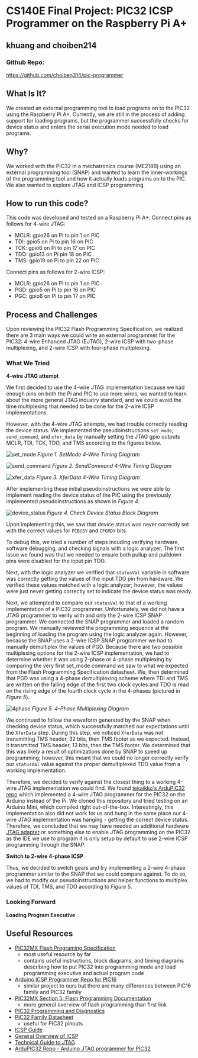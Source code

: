 # CS140E Final Project: PIC32 ICSP Programmer on the Raspberry Pi A+
## khuang and choiben214

### Github Repo:
https://github.com/choiben314/pic-programmer

## What Is It?

We created an external programming tool to load programs on to the PIC32 using the Raspberry Pi A+. Currently, we are still in the process of adding support for loading programs, but the programmer successfully checks for device status and enters the serial execution mode needed to load programs.

## Why?

We worked with the PIC32 in a mechatronics course (ME218B) using an external programming tool (SNAP) and wanted to learn the inner-workings of the programming tool and how it actually loads programs on to the PIC. We also wanted to explore JTAG and ICSP programming.

## How to run this code?
This code was developed and tested on  a Raspberry Pi A+. 
Connect pins as follows for 4-wire JTAG:

- MCLR: gpio26 on Pi to pin 1 on PIC
- TDI: gpio5 on Pi to pin 16 on PIC
- TCK: gpio6 on Pi to pin 17 on PIC
- TDO: gpio13 on Pi pin 18 on PIC
- TMS: gpio19 on Pi to pin 22 on PIC

Connect pins as follows for 2-wire ICSP:
- MCLR: gpio26 on Pi to pin 1 on PIC
- PGD: gpio5 on Pi to pin 16 on PIC
- PGC: gpio6 on Pi to pin 17 on PIC

## Process and Challenges
Upon reviewing the PIC32 Flash Programming Specification, we realized there are 3 main ways we could write an external programmer for the PIC32: 4-wire Enhanced JTAG (EJTAG), 2-wire ICSP with two-phase multiplexing, and 2-wire ICSP with four-phase multiplexing.

### What We Tried
**4-wire JTAG attempt**

We first decided to use the 4-wire JTAG implementation because we had enough pins on both the Pi and PIC to use more wires, we wanted to learn about the more general JTAG industry standard, and we could avoid the time multiplexing that needed to be done for the 2-wire ICSP implementations.

However, with the 4-wire JTAG attempts, we had trouble correctly reading the device status. We implemented the pseudoinstructions `set_mode`, `send_command`, and `xfer_data` by manually setting the JTAG gpio outputs MCLR, TDI, TCK, TDO, and TMS according to the figures below.

![set_mode](./pics/4wire_setmode.png)
*Figure 1. SetMode 4-Wire Timing Diagram*

![send_command](./pics/4wire_sendcommand.png)
*Figure 2. SendCommand 4-Wire Timing Diagram*

![xfer_data](./pics/4wire_xferdata.png)
*Figure 3. XferData 4-Wire Timing Diagram*

After implementing these initial pseudoinstructions we were able to implement reading the device status of the PIC using the previously implemented pseudoinstructions as shown in *Figure 4*.

![device_status](./pics/checkdevicestatus.png)
*Figure 4. Check Device Status Block Diagram*

Upon implementing this, we saw that device status was never correctly set with the correct values for `FCBUSY` and `CFGRDY` bits. 

To debug this, we tried a number of steps incuding verifying hardware, software debugging, and checking signals with a logic analyzer. The first issue we found was that we needed to ensure both pullup and pulldown pins were disabled for the input pin TDO. 

Next, with the logic analyzer we verified that `statusVal` variable in software was correctly getting the values of the input TDO pin from hardware. We verified these values matched with a logic analyzer; however, the values were just never getting correctly set to indicate the device status was ready. 

Next, we attempted to compare our `statusVal` to that of a working implementation of a PIC32 programmer. Unfortunately, we did not have a JTAG programmer to verify with and only the 2-wire ICSP SNAP programmer. We connected the SNAP programmer and loaded a random program. We manually reviewed the programming sequence at the beginning of loading the program using the logic analyzer again. However, because the SNAP uses a 2-wire ICSP SNAP programmer we had to manually demultiplex the values of PGD. Because there are two possible multiplexing options for the 2-wire ICSP implementation, we had to determine whether it was using 2-phase or 4-phase multiplexing by comparing the very first set_mode command we saw to what we expected from the Flash Programming Specification datasheet. We, then determined that PGD was using a 4-phase demultiplexing scheme where TDI and TMS are written on the falling edge of the first two clock cycles and TDO is read on the rising edge of the fourth clock cycle in the 4-phases (pictured in *Figure 5*).

![4phase](./pics/4phase.png)
*Figure 5. 4-Phase Multiplexing Diagram*

We continued to follow the waveform generated by the SNAP when checking device status, which successfully matched our expectations until the `XferData` step. During this step, we noticed `XferData` was not transmitting TMS header, 32 bits, then TMS footer as we expected. Instead, it transmitted TMS header, 13 bits, then the TMS footer. We determined that this was likely a result of optimizations done by SNAP to speed up programming; however, this meant that we could no longer correctly verify our `statusVal` value against the proper demultiplexed TDO value from a working implementation. 

Therefore, we decided to verify against the closest thing to a working 4-wire JTAG implementation we could find. We found [tekaikko's ArduPIC32 repo](https://github.com/tekaikko/ardupic32) which implemented a 4-wire JTAG programmer for the PIC32 on the Arduino instead of the Pi. We cloned this repository and tried testing on an Arduino Mini, which compiled right out-of-the-box. Interestingly, this implementation also did not work for us and hung in the same place our 4-wire JTAG implementation was hanging - getting the correct device status. Therefore, we concluded that we may have needed an additional hardware [JTAG adapter](https://ww1.microchip.com/downloads/en/DeviceDoc/50002530A.pdf) or something else to enable JTAG programming on the PIC32 as the IDE we use to program it is only setup by default to use 2-wire ICSP programming through the SNAP. 

**Switch to 2-wire 4-phase ICSP**

Thus, we decided to switch gears and try implementing a 2-wire 4-phase programmer similar to the SNAP that we could compare against. To do so, we had to modify our pseudoinstructions and helper functions to multiplex values of TDI, TMS, and TDO according to *Figure 5*.

### Looking Forward
**Loading Program Executive**

## Useful Resources
- [PIC32MX Flash Programing Specification](http://ww1.microchip.com/downloads/en/devicedoc/61145g.pdf)
    - most useful resource by far
    - contains useful instructions, block diagrams, and timing diagrams describing how to put PIC32 into programming mode and load programming executive and actual program code
- [Arduino ICSP Programmer Repo for PIC16](https://github.com/jaromir-sukuba/a-p-prog)
    - similar project to ours but there are many differences between PIC16 family and PIC32 family
- [PIC32MX Section 5: Flash Programming Documentation](https://ww1.microchip.com/downloads/en/DeviceDoc/60001121g.pdf)
    - more general overview of flash programming than first link
- [PIC32 Programming and Diagnostics](https://ww1.microchip.com/downloads/en/DeviceDoc/61129F.pdf
)
- [PIC32 Family Datasheet](https://ww1.microchip.com/downloads/aemDocuments/documents/MCU32/ProductDocuments/DataSheets/PIC32MX1XX2XX283644-PIN_Datasheet_DS60001168L.pdf
)
    - useful for PIC32 pinouts 
- [ICSP Guide](https://ww1.microchip.com/downloads/en/DeviceDoc/30277d.pdf
)
- [General Overview of ICSP](https://en.wikipedia.org/wiki/In-system_programming
)
- [Technical Guide to JTAG](https://www.xjtag.com/about-jtag/jtag-a-technical-overview/)
- [ArduPIC32 Repo - Arduino JTAG programmer for PIC32](https://github.com/tekaikko/ardupic32)


